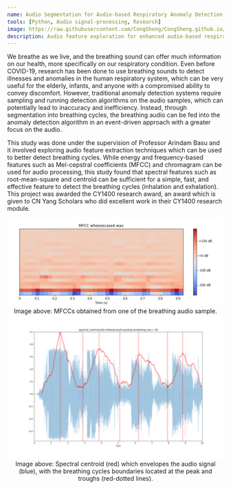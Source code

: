 ```yaml
---
name: Audio Segmentation for Audio‑based Respiratory Anomaly Detection
tools: [Python, Audio signal-processing, Research]
image: https://raw.githubusercontent.com/CongSheng/CongSheng.github.io/master/images/Research/CY1400_spectro.png
description: Audio feature exploration for enhanced audio-based respiratory anomaly detection.
---
```

We breathe as we live, and the breathing sound can offer much information 
on our health, more specifically on our respiratory condition. Even before 
COVID-19, research has been done to use breathing sounds to detect illnesses 
and anomalies in the human respiratory system, which can be very useful for 
the elderly, infants, and anyone with a compromised ability to convey 
discomfort. However, traditional anomaly detection systems require sampling
and running detection algorithms on the audio samples, which can potentially lead
to inaccuracy and inefficiency. Instead, through segmentation into breathing 
cycles, the breathing audio can be fed into the anomaly detection algorithm 
in an event-driven approach with a greater focus on the audio. 

This study was done under the supervision of Professor Arindam Basu and it 
involved exploring audio feature extraction techniques which can be used to 
better detect breathing cycles. While energy and frequency-based features
such as Mel-cepstral coefficients (MFCC) and chromagram can be used for audio
processing, this study found that spectral features such as root-mean-square and 
centroid can be sufficient for a simple, fast, and effective feature to detect 
the breathing cycles (inhalation and exhalation). 
This project was awarded the CY1400 research award,
an award which is given to CN Yang Scholars who did excellent work in their 
CY1400 research module.

<img src="https://raw.githubusercontent.com/CongSheng/CongSheng.github.io/master/images/Research/CY1400_mfcc.png" width="800" alt="MFCC">
<center>Image above: MFCCs obtained from one of the breathing audio sample.</center>

<img src="https://raw.githubusercontent.com/CongSheng/CongSheng.github.io/master/images/Research/CY1400_spec_centroid.png" width="800" alt="Spectral Centroid">
<center>Image above: Spectral centroid (red) which envelopes the audio signal (blue), with the breathing cycles boundaries located at the peak and troughs (red-dotted lines).</center>

